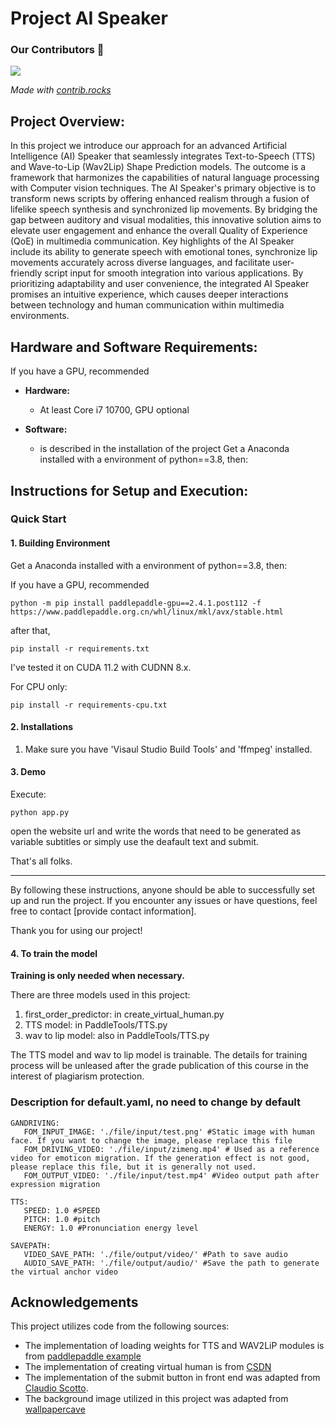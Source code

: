 # Project AI Speaker 

### Our Contributors 💫
<a href="https://github.com/realkris/AI_SPEAKER_PD/graphs/contributors">
  <img src="https://contrib.rocks/image?repo=realkris/AI_SPEAKER_PD" />
</a>

*Made with [contrib.rocks](https://contrib.rocks)*

## Project Overview:

In this project we introduce our approach for an advanced Artificial Intelligence (AI) Speaker that seamlessly integrates Text-to-Speech (TTS) and Wave-to-Lip (Wav2Lip) Shape Prediction models. The outcome is a framework that harmonizes the capabilities of natural language processing with Computer vision techniques. The AI Speaker's primary objective is to transform news scripts by offering enhanced realism through a fusion of lifelike speech synthesis and synchronized lip movements. By bridging the gap between auditory and visual modalities, this innovative solution aims to elevate user engagement and enhance the overall Quality of Experience (QoE) in multimedia communication. Key highlights of the AI Speaker include its ability to generate speech with emotional tones, synchronize lip movements accurately across diverse languages, and facilitate user-friendly script input for smooth integration into various applications. By prioritizing adaptability and user convenience, the integrated AI Speaker promises an intuitive experience, which causes deeper interactions between technology and human communication within multimedia environments.

## Hardware and Software Requirements:
If you have a GPU, recommended

- **Hardware:**
  - At least Core i7 10700, GPU optional

- **Software:**
  - is described in the installation of the project
Get a Anaconda installed with a environment of python==3.8, then: 

## Instructions for Setup and Execution:

### Quick Start
#### 1. Building Environment
Get a Anaconda installed with a environment of python==3.8, then: 

If you have a GPU, recommended

```
python -m pip install paddlepaddle-gpu==2.4.1.post112 -f https://www.paddlepaddle.org.cn/whl/linux/mkl/avx/stable.html
```
after that,
```
pip install -r requirements.txt
```
I've tested it on CUDA 11.2 with CUDNN 8.x. 


For CPU only:
```
pip install -r requirements-cpu.txt
```

#### 2. Installations

1. Make sure you have 'Visaul Studio Build Tools' and 'ffmpeg' installed.

#### 3. Demo

Execute:

```
python app.py
```
open the website url and write the words that need to be generated as variable subtitles or simply use the deafault text and submit.

That's all folks.


---

By following these instructions, anyone should be able to successfully set up and run the project. If you encounter any issues or have questions, feel free to contact [provide contact information].

Thank you for using our project!




#### 4. To train the model

**Training is only needed when necessary.**

There are three models used in this project:

1. first_order_predictor: in create_virtual_human.py
2. TTS model: in PaddleTools/TTS.py
3. wav to lip model: also in PaddleTools/TTS.py

The TTS model and wav to lip model is trainable. 
The details for training process will be unleased after the grade publication of this course in the interest of plagiarism protection.




### Description for default.yaml, no need to change by default
```
GANDRIVING:
   FOM_INPUT_IMAGE: './file/input/test.png' #Static image with human face. If you want to change the image, please replace this file
   FOM_DRIVING_VIDEO: './file/input/zimeng.mp4' # Used as a reference video for emoticon migration. If the generation effect is not good, please replace this file, but it is generally not used.
   FOM_OUTPUT_VIDEO: './file/input/test.mp4' #Video output path after expression migration

TTS:
   SPEED: 1.0 #SPEED
   PITCH: 1.0 #pitch
   ENERGY: 1.0 #Pronunciation energy level

SAVEPATH:
   VIDEO_SAVE_PATH: './file/output/video/' #Path to save audio
   AUDIO_SAVE_PATH: './file/output/audio/' #Save the path to generate the virtual anchor video
```

## Acknowledgements

This project utilizes code from the following sources:

- The implementation of loading weights for TTS and WAV2LiP modules is from [paddlepaddle example](https://github.com/PaddlePaddle/PaddleSpeech/tree/develop?tab=readme-ov-file)
- The implementation of creating virtual human is from [CSDN](http://t.csdnimg.cn/HWkxj)
- The implementation of the submit button in front end was adapted from [Claudio Scotto](https://codepen.io/claudiosc8/pen/OOgeMj).
- The background image utilized in this project was adapted from [wallpapercave](https://wallpapercave.com/wallpaper-gif)
